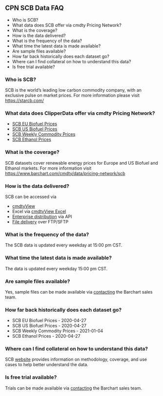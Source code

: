 ## CPN SCB Data FAQ
* Who is SCB?
* What data does SCB offer via cmdty Pricing Network?
* What is the coverage?
* How is the data delivered?
* What is the frequency of the data?
* What time the latest data is made available?
* Are sample files available?
* How far back historically does each dataset go?
* Where can I find collateral on how to understand this data?
* Is free trial available?

### Who is SCB?
SCB is the world’s leading low carbon commodity company, with an exclusive pulse on market prices.
For more information please visit https://starcb.com/

### What data does ClipperData offer via cmdty Pricing Network?
* [SCB EU Biofuel Prices](https://www.barchart.com/solutions/data/market/SCB_BIOFUEL_EU)
* [SCB US Biofuel Prices](https://www.barchart.com/solutions/data/market/SCB_BIOFUEL_US)
* [SCB Weekly Commodity Prices](https://www.barchart.com/solutions/data/market/SCB_CPN_OTHERS)
* [SCB Ethanol Prices](https://www.barchart.com/solutions/data/market/SCB_ETHANOL)

### What is the coverage?
SCB datasets cover renewable energy prices for Europe and US Biofuel and Ethanol markets. For more information visit https://www.barchart.com/cmdty/data/pricing-network/scb

### How is the data delivered?
SCB can be accessed via
* [cmdtyView](https://www.barchart.com/cmdty/trading/cmdtyview)
* Excel via [cmdtyView Excel](https://www.barchart.com/cmdty/trading/cmdtyview-excel)
* [Enterprise distribution](https://www.barchart.com/cmdty/contact) via API
* [File delivery](https://www.barchart.com/cmdty/contact) over FTP/SFTP

### What is the frequency of the data?
The SCB data is updated every weekday at 15:00 pm CST.

### What time the latest data is made available?
The data is updated every weekday 15:00 pm CST.

### Are sample files available?
Yes, sample files can be made available via [contacting](https://www.barchart.com/cmdty/contact) the Barchart sales team.

### How far back historically does each dataset go?
* SCB EU Biofuel Prices - 2020-04-27
* SCB US Biofuel Prices - 2020-04-27
* SCB Weekly Commodity Prices - 2021-01-04
* SCB Ethanol Prices - 2020-04-27

### Where can I find collateral on how to understand this data?
SCB [website](https://starcb.com/) provides information on methodology, coverage, and use cases to help better understand the data.

### Is free trial available?
Trials can be made available via [contacting](https://www.barchart.com/cmdty/contact) the Barchart sales team.


